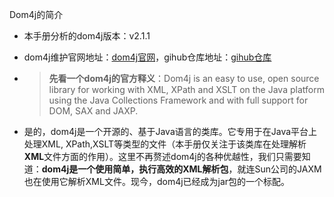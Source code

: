 Dom4j的简介

* 本手册分析的dom4j版本：v2.1.1

* dom4j维护官网地址：[dom4j官网](http://dom4j.org)，gihub仓库地址：[gihub仓库](https://github.com/dom4j/dom4j)

* > **先看一个dom4j的官方释义**：Dom4j is an easy to use, open source library for working with XML, XPath and XSLT on the Java platform using the Java Collections Framework and with full support for DOM, SAX and JAXP.
* 是的，dom4j是一个开源的、基于Java语言的类库。它专用于在Java平台上处理XML, XPath,XSLT等类型的文件（本手册仅关注于该类库在处理解析**XML**文件方面的作用）。这里不再赘述dom4j的各种优越性，我们只需要知道：**dom4j是一个使用简单，执行高效的XML解析包**，就连Sun公司的JAXM也在使用它解析XML文件。现今，dom4j已经成为jar包的一个标配。



